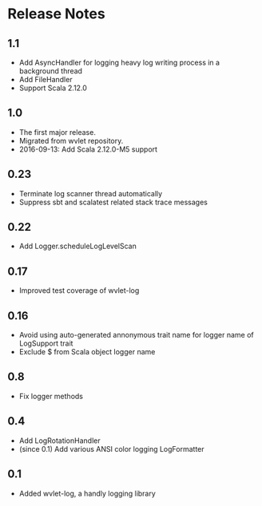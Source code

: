 Release Notes
====

## 1.1
- Add AsyncHandler for logging heavy log writing process in a background thread
- Add FileHandler 
- Support Scala 2.12.0

## 1.0
- The first major release.
- Migrated from wvlet repository.
- 2016-09-13: Add Scala 2.12.0-M5 support

## 0.23
- Terminate log scanner thread automatically
- Suppress sbt and scalatest related stack trace messages

## 0.22
- Add Logger.scheduleLogLevelScan

## 0.17
- Improved test coverage of wvlet-log

## 0.16
- Avoid using auto-generated annonymous trait name for logger name of LogSupport trait
- Exclude $ from Scala object logger name

## 0.8
- Fix logger methods

## 0.4
- Add LogRotationHandler
- (since 0.1) Add various ANSI color logging LogFormatter

## 0.1
- Added wvlet-log, a handly logging library
